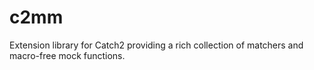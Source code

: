 # c2mm

Extension library for Catch2 providing a rich collection of matchers and
macro-free mock functions.
